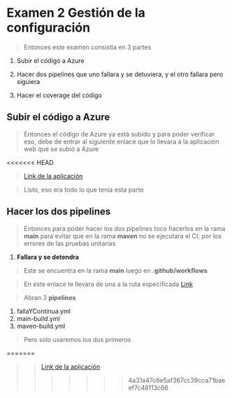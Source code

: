# Examen 2 Gestión de la configuración

> Entonces este examen consistía en 3 partes

1. Subir el código a Azure

2. Hacer dos pipelines que uno fallara y se detuviera, y el otro fallara pero siguiera

3. Hacer el coverage del código

## Subir el código a **Azure**
> Entonces el código de Azure ya está subido y para poder verificar eso, debe de entrar al siguiente enlace que lo llevara a la aplicación web que se subió a Azure

<<<<<<< HEAD
> [Link de la aplicación](https://examen2gestiondelaconfiguracion.azurewebsites.net/)

> Listo, eso era todo lo que tenia esta parte

## Hacer los dos pipelines

> Entonces para poder hacer los dos pipelines toco hacerlos en la rama **main** para evitar que en la rama **maven** no se ejecutara el CI, por los errores de las pruebas unitarias

1. **Fallara y se detendra**
  > Este se encuentra en la rama **main** luego en **.github/workflows**

  > En este enlace te llevara de una a la ruta especificada [Link](https://github.com/Kalichhe/projectGestion/tree/main/.github/workflows)
  
  > Abran 3 **pipelines** 
  
  1. fallaYContinua.yml
  2. main-build.yml
  3. maven-build.yml
  
  > Pero solo usaremos los dos primeros

=======
> > [Link de la aplicación](https://examen2gestiondelaconfiguracion.azurewebsites.net/)
>>>>>>> 4a31a47c6e5af367cc39cca71baeef7c48113c66
